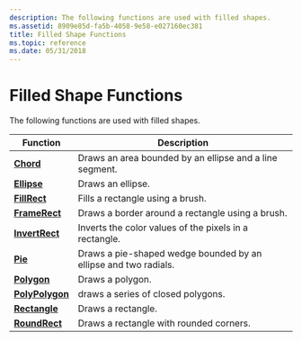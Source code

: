 ```yaml
---
description: The following functions are used with filled shapes.
ms.assetid: 8909e85d-fa5b-4058-9e58-e027160ec381
title: Filled Shape Functions
ms.topic: reference
ms.date: 05/31/2018
---
```


# Filled Shape Functions

The following functions are used with filled shapes.



| Function                           | Description                                                     |
|------------------------------------|-----------------------------------------------------------------|
| [**Chord**](/windows/desktop/api/Wingdi/nf-wingdi-chord)             | Draws an area bounded by an ellipse and a line segment.         |
| [**Ellipse**](/windows/desktop/api/Wingdi/nf-wingdi-ellipse)         | Draws an ellipse.                                               |
| [**FillRect**](/windows/desktop/api/Winuser/nf-winuser-fillrect)       | Fills a rectangle using a brush.                                |
| [**FrameRect**](/windows/desktop/api/Winuser/nf-winuser-framerect)     | Draws a border around a rectangle using a brush.                |
| [**InvertRect**](/windows/desktop/api/Winuser/nf-winuser-invertrect)   | Inverts the color values of the pixels in a rectangle.          |
| [**Pie**](/windows/desktop/api/Wingdi/nf-wingdi-pie)                 | Draws a pie-shaped wedge bounded by an ellipse and two radials. |
| [**Polygon**](/windows/desktop/api/Wingdi/nf-wingdi-polygon)         | Draws a polygon.                                                |
| [**PolyPolygon**](/windows/desktop/api/Wingdi/nf-wingdi-polypolygon) | draws a series of closed polygons.                              |
| [**Rectangle**](/windows/desktop/api/Wingdi/nf-wingdi-rectangle)     | Draws a rectangle.                                              |
| [**RoundRect**](/windows/desktop/api/Wingdi/nf-wingdi-roundrect)     | Draws a rectangle with rounded corners.                         |



 

 

 



